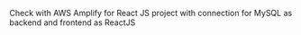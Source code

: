 Check with AWS Amplify for React JS project with connection for MySQL as backend and frontend as ReactJS

